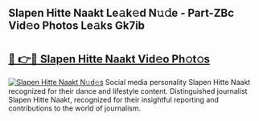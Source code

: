 ## Slapen Hitte Naakt Le𝚊k𝚎d N𝚞𝚍e - Part-ZBc Vid𝚎o Photos Le𝚊ks Gk7ib

# <h2><a href="http://fb681mg.evod.top/?m=Slapen+Hitte+Naakt">🔗 👉🔴 Slapen Hitte Naakt Vid𝚎o Ph𝚘t𝚘s</a></h2>

[![Slapen Hitte Naakt N𝚞d𝚎s](https://i.imgur.com/8V9OHl7.gif)](http://fb681mg.evod.top/?m=Slapen+Hitte+Naakt)
Social media personality Slapen Hitte Naakt recognized for their dance and lifestyle content. Distinguished journalist Slapen Hitte Naakt, recognized for their insightful reporting and contributions to the world of journalism. 
